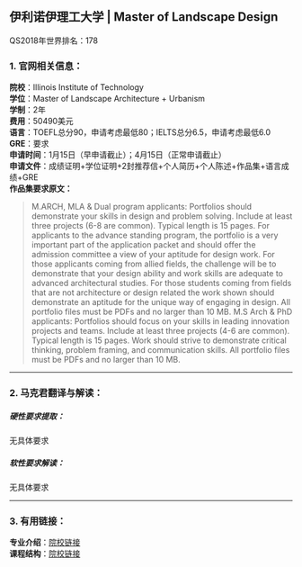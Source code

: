 ## 伊利诺伊理工大学 | Master of Landscape Design

QS2018年世界排名：178 

### 1. 官网相关信息：

**院校**：Illinois Institute of Technology     
**学位**：Master of Landscape Architecture + Urbanism   
**学制**：2年  
**费用**：50490美元  
**语言**：TOEFL总分90，申请考虑最低80；IELTS总分6.5，申请考虑最低6.0  
**GRE**：要求  
**申请时间**：1月15日（早申请截止）；4月15日（正常申请截止）   
**申请文件**：成绩证明+学位证明+2封推荐信+个人简历+个人陈述+作品集+语言成绩+GRE  
**作品集要求原文：**   


> M.ARCH, MLA & Dual program applicants: Portfolios should demonstrate your skills in design and problem solving. Include at least three projects (6-8 are common). Typical length is 15 pages. For applicants to the advance standing program, the portfolio is a very important part of the application packet and should offer the admission committee a view of your aptitude for design work. For those applicants coming from allied fields, the challenge will be to demonstrate that your design ability and work skills are adequate to advanced architectural studies. For those students coming from fields that are not architecture or design related the work shown should demonstrate an aptitude for the unique way of engaging in design. All portfolio files must be PDFs and no larger than 10 MB.
M.S Arch & PhD applicants: Portfolios should focus on your skills in leading innovation projects and teams. Include at least three projects (4-6 are common). Typical length is 15 pages. Work should strive to demonstrate critical thinking, problem framing, and communication skills. All portfolio files must be PDFs and no larger than 10 MB.







---


### 2. 马克君翻译与解读：

##### 硬性要求提取：
无具体要求


##### 软性要求解读：
无具体要求


---


### 3. 有用链接：

**专业介绍**：[院校链接](http://arch.iit.edu/study/mla)  
**课程结构**：[院校链接](http://arch.iit.edu/study/curriculum)